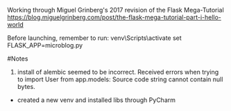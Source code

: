 Working through Miguel Grinberg's 2017 revision of the Flask Mega-Tutorial
https://blog.miguelgrinberg.com/post/the-flask-mega-tutorial-part-i-hello-world

Before launching, remember to run: 
venv\Scripts\activate
set FLASK_APP=microblog.py

#Notes
1. install of alembic seemed to be incorrect.  Received errors when trying to 
import User from app.models: Source code string cannot contain null bytes.
* created a new venv and installed libs through PyCharm

